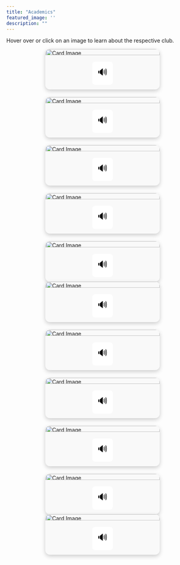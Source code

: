 ```yaml
---
title: "Academics"
featured_image: ''
description: ""
---
```


<p>Hover over or click on an image to learn about the respective club.<p>
</div>
<style>
.card-container {
  display: flex;
  flex-wrap: wrap;
  justify-content: center;
  gap: 20px;
}
.card {
  width: 300px;
  border-radius: 12px;
  box-shadow: 0 4px 12px rgba(0, 0, 0, 0.2);
  overflow: hidden;
  background-color: #f9f9f9;
  display: flex;
  flex-direction: column;
  align-items: center;
}
.card-image-wrapper {
  position: relative;
  width: 100%;
  height: 90%
}
.card img {
  width: 100%;
  display: block;
  height: 85%;
}
/* Hover overlay text */
.overlay-text {
  position: absolute;
  bottom: 0;
  width: 100%;
  padding: 10px;
  color: white;
  background-color: rgba(0, 0, 0, 0.7);
  text-align: center;
  opacity: 0;
  transition: opacity 0.3s ease;
  font-size: 18px;
}
.card-image-wrapper:hover .overlay-text {
  opacity: 1;
}
/* Button styling */
.audio-button {
  font-size: 24px;
  padding: 10px 14px;
  margin: 12px 0;
  background-color: white;
  border: none;
  border-radius: 8px;
  color: black;
  cursor: pointer;
  transition: background-color 0.2s ease, transform 0.2s ease, color 0.2s ease;
}
.audio-button:hover {
  background-color: #3498db;
  color: white;
  transform: scale(1.15);
}
</style>


<div class="card-container">
  <div class="card">
    <div class="card-image-wrapper">
    <img src="https://storage.googleapis.com/stateless-mountainmedianews-co/sites/19/2024/08/1-BMS-FBLA-team.jpg" alt="Card Image">
    <div class="overlay-text">In FBLA, students participate in hands-on events, as well as learn business and leadership skills.</div>
    </div>
      <button class="audio-button" onclick="readText('In FBLA, students participate in hands-on events, as well as learn business and leadership skills.')">🔊</button>
  </div>


  <div class="card">
    <div class="card-image-wrapper">
    <img src="https://t3.ftcdn.net/jpg/02/96/60/70/360_F_296607002_qXcuGBZXQdD5z7NY4ofXNlskMUNItNYZ.jpg" alt="Card Image">
    <div class="overlay-text">In ASL (American Sign Language) club, students learn about the importance of sign language, and how to use it.</div>
    </div>
      <button class="audio-button" onclick="readText('In ASL (American Sign Language) club, students learn about the importance of sign language, and how to use it.')">🔊</button>
  </div>




   <div class="card">
    <div class="card-image-wrapper">
    <img src="https://www.shutterstock.com/image-photo/closeup-magazines-arranged-on-bookshelf-260nw-1341869699.jpg" alt="Card Image">
    <div class="overlay-text">If you like writing, literary magazine club is the place to go! With many different styles, such as poems and artwork, you can find fun and joy in writing, and possibly improve your English grade.</div>
    </div>
      <button class="audio-button" onclick="readText('If you like writing, literary magazine club is the place to go! With many different styles, such as poems and artwork, you can find fun and joy in writing, and possibly improve your English grade.')">🔊</button>
  </div>




  <div class="card">
    <div class="card-image-wrapper">
    <img src="https://images.seeklogo.com/logo-png/40/2/national-ffa-organization-logo-png_seeklogo-401847.png" alt="Card Image">
    <div class="overlay-text">FFA (Future Farmers of America) encourages students to improve leadership skills, while also teaching them about agriculture and such.</div>
    </div>
      <button class="audio-button" onclick="readText('FFA (Future Farmers of America) encourages students to improve leadership skills, while also teaching them about agriculture and such.')">🔊</button>
  </div>





  <div class="card">
    <div class="card-image-wrapper">
    <img src="https://encrypted-tbn0.gstatic.com/images?q=tbn:ANd9GcSnk9nyMp-BV3PsYz9DP_CHF6N8DT3uoKH5ow&s" alt="Card Image">
    <div class="overlay-text">FCCLA (Family, Career and Community Leaders of America) helps students develop community and leadership skills, while also doing fun food-related activities.</div>
    </div>
      <button class="audio-button" onclick="readText('FCCLA (Family, Career and Community Leaders of America) helps students develop community and leadership skills, while also doing fun food-related activities.')">🔊</button>
  </div>
</div>

<script>
  function readText(text) {
    const speech = new SpeechSynthesisUtterance(text);
    window.speechSynthesis.speak(speech);
  }
</script>

<div class="card-container">
  <div class="card">
    <div class="card-image-wrapper">
    <img src="https://www.robotc.net/images/download-vex.jpg" alt="Card Image">
    <div class="overlay-text">Robotics club allows students to play around with robots, while also being able to do other STEM activities, such as the First Tech Challenge.</div>
    </div>
      <button class="audio-button" onclick="readText('Robotics club allows students to play around with robots, while also being able to do other STEM activities, such as the First Tech Challenge.')">🔊</button>
  </div>




  <div class="card">
    <div class="card-image-wrapper">
    <img src="https://freerangestock.com/sample/130433/eiffel-tower.jpg" alt="Card Image">
    <div class="overlay-text">In French club, students can explore the wonders of France, while participating in many fun activities.</div>
    </div>
      <button class="audio-button" onclick="readText('In French club, students can explore the wonders of France, while participating in many fun activities.')">🔊</button>
  </div>



  <div class="card">
    <div class="card-image-wrapper">
    <img src="https://upload.wikimedia.org/wikipedia/en/thumb/9/96/Technology_Student_Association_Emblem.svg/1200px-Technology_Student_Association_Emblem.svg.png" alt="Card Image">
    <div class="overlay-text">In TSA (Technology Student Association), students learn about leadership, friendship, and community service, while also having access to 3D printers and CNC routers.</div>
    </div>
      <button class="audio-button" onclick="readText('In TSA (Technology Student Association), students learn about leadership, friendship, and community service, while also having access to 3D printers and CNC routers.')">🔊</button>
  </div>





  <div class="card">
    <div class="card-image-wrapper">
    <img src="https://www.worldhistory.org/uploads/images/6798.jpg" alt="Card Image">
    <div class="overlay-text">In history club, students get a chance to learn about the wonders of the world, and also can participate in the 2025 Virginia History Day Contest.</div>
    </div>
      <button class="audio-button" onclick="readText('In history club, students get a chance to learn about the wonders of the world, and also can participate in the 2025 Virginia History Day Contest.')">🔊</button>
  </div>





  <div class="card">
    <div class="card-image-wrapper">
    <img src="https://images.squarespace-cdn.com/content/v1/63d40fe2cbd65e16cb8098b6/e5434385-f0d5-420d-bab0-653a932ab3c0/mathcounts" alt="Card Image">
    <div class="overlay-text">In Mathcounts, students learn about many different parts of math, and get to participate in fun math contests.</div>
    </div>
      <button class="audio-button" onclick="readText('In Mathcounts, students learn about many different parts of math, and get to participate in fun math contests.')">🔊</button>
  </div>
</div>

<script>
  function readText(text) {
    const speech = new SpeechSynthesisUtterance(text);
    window.speechSynthesis.speak(speech);
  }
</script>
<div class="card-container">
  <div class="card">
    <div class="card-image-wrapper">
    <img src="https://encrypted-tbn0.gstatic.com/images?q=tbn:ANd9GcSXHYVZzvyuXS353QOYjXCaos2wIcJ-MskXxg&s" alt="Card Image">
    <div class="overlay-text">Science Olympiad. A place to compete in science contests; from potions to lasers, different contests present different challenges to take on.</div>
    </div>
      <button class="audio-button" onclick="readText('Science Olympiad. A place to compete in science contests; from potions to lasers, different contests present different challenges to take on.')">🔊</button>
  </div>
</div>

<script>
  function readText(text) {
    const speech = new SpeechSynthesisUtterance(text);
    window.speechSynthesis.speak(speech);
  }
</script>